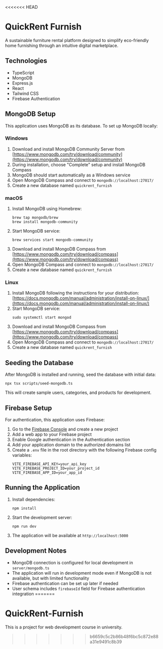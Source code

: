 <<<<<<< HEAD
# QuickRent Furnish

A sustainable furniture rental platform designed to simplify eco-friendly home furnishing through an intuitive digital marketplace.

## Technologies

- TypeScript
- MongoDB
- Express.js
- React
- Tailwind CSS
- Firebase Authentication

## MongoDB Setup

This application uses MongoDB as its database. To set up MongoDB locally:

### Windows

1. Download and install MongoDB Community Server from [https://www.mongodb.com/try/download/community](https://www.mongodb.com/try/download/community)
2. During installation, choose "Complete" setup and install MongoDB Compass
3. MongoDB should start automatically as a Windows service
4. Open MongoDB Compass and connect to `mongodb://localhost:27017/`
5. Create a new database named `quickrent_furnish`

### macOS

1. Install MongoDB using Homebrew:
   ```
   brew tap mongodb/brew
   brew install mongodb-community
   ```
2. Start MongoDB service:
   ```
   brew services start mongodb-community
   ```
3. Download and install MongoDB Compass from [https://www.mongodb.com/try/download/compass](https://www.mongodb.com/try/download/compass)
4. Open MongoDB Compass and connect to `mongodb://localhost:27017/`
5. Create a new database named `quickrent_furnish`

### Linux

1. Install MongoDB following the instructions for your distribution: [https://docs.mongodb.com/manual/administration/install-on-linux/](https://docs.mongodb.com/manual/administration/install-on-linux/)
2. Start MongoDB service:
   ```
   sudo systemctl start mongod
   ```
3. Download and install MongoDB Compass from [https://www.mongodb.com/try/download/compass](https://www.mongodb.com/try/download/compass)
4. Open MongoDB Compass and connect to `mongodb://localhost:27017/`
5. Create a new database named `quickrent_furnish`

## Seeding the Database

After MongoDB is installed and running, seed the database with initial data:

```
npx tsx scripts/seed-mongodb.ts
```

This will create sample users, categories, and products for development.

## Firebase Setup

For authentication, this application uses Firebase:

1. Go to the [Firebase Console](https://console.firebase.google.com/) and create a new project
2. Add a web app to your Firebase project
3. Enable Google authentication in the Authentication section
4. Add your application domain to the authorized domains list
5. Create a `.env` file in the root directory with the following Firebase config variables:
   ```
   VITE_FIREBASE_API_KEY=your_api_key
   VITE_FIREBASE_PROJECT_ID=your_project_id
   VITE_FIREBASE_APP_ID=your_app_id
   ```

## Running the Application

1. Install dependencies:
   ```
   npm install
   ```

2. Start the development server:
   ```
   npm run dev
   ```

3. The application will be available at `http://localhost:5000`

## Development Notes

- MongoDB connection is configured for local development in `server/mongodb.ts`
- The application will run in development mode even if MongoDB is not available, but with limited functionality
- Firebase authentication can be set up later if needed
- User schema includes `firebaseId` field for Firebase authentication integration
=======
# QuickRent-Furnish
This is a project for web development course in university.
>>>>>>> b6659c5c2b86b48f6bc5c872e88a31e9491c8b39
